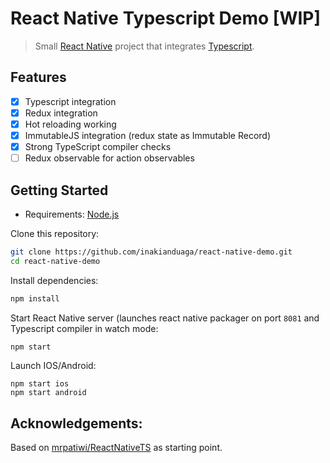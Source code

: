 # React Native Typescript Demo [WIP]

> Small [React Native](https://facebook.github.io/react-native/) project that integrates [Typescript](https://www.typescriptlang.org/).

## Features

- [x] Typescript integration
- [x] Redux integration 
- [x] Hot reloading working
- [x] ImmutableJS integration (redux state as Immutable Record)
- [x] Strong TypeScript compiler checks 
- [ ] Redux observable for action observables

## Getting Started

* Requirements: [Node.js](https://nodejs.org)

Clone this repository:

```sh
git clone https://github.com/inakianduaga/react-native-demo.git
cd react-native-demo
```

Install dependencies:

```sh
npm install
```

Start React Native server (launches react native packager on port `8081` and Typescript compiler in watch mode:

```sh
npm start
```

Launch IOS/Android:
```
npm start ios
npm start android
```

## Acknowledgements:

Based on [mrpatiwi/ReactNativeTS](https://github.com/mrpatiwi/ReactNativeTS) as starting point.